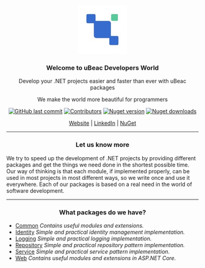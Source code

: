 <div align="center">
  
  <!-- Header | Start -->
  <img src="./ubeac-logo.jpg" title="uBeac Logo">
  <h3>Welcome to uBeac Developers World</h3>
  <p>Develop your .NET projects easier and faster than ever with uBeac packages</p>
  <p>We make the world more beautiful for programmers</p>
  
  [![GitHub last commit](https://img.shields.io/github/last-commit/ubeac/ubeac-api?color=594ae2&style=flat-square&logo=github)](https://github.com/ubeac/ubeac-api)
  [![Contributors](https://img.shields.io/github/contributors/ubeac/ubeac-api?color=594ae2&style=flat-square&logo=github)](https://github.com/ubeac/ubeac-api/graphs/contributors)
  [![Nuget version](https://img.shields.io/nuget/v/uBeac.Common?color=ff4081&label=nuget%20version&logo=nuget&style=flat-square)](https://www.nuget.org/packages/uBeac.Common/)
  [![Nuget downloads](https://img.shields.io/nuget/dt/uBeac.Common?color=ff4081&label=nuget%20downloads&logo=nuget&style=flat-square)](https://www.nuget.org/packages/uBeac.Common/)
  
  [Website](https://www.ubeac.io) | [LinkedIn](https://www.linkedin.com/company/ubeac) | [NuGet](https://www.nuget.org/profiles/ubeac.io)
  
  <hr>
  <!-- Header | End -->
  
  <!-- About us | Start -->
  <h3>Let us know more</h3>
  <div align="left">
    We try to speed up the development of .NET projects by providing different packages and get the things we need done in the shortest possible time.
    Our way of thinking is that each module, if implemented properly, can be used in most projects in most different ways, so we write once and use it everywhere.
    Each of our packages is based on a real need in the world of software development.
  </div>
  <hr>
  <!-- About us | End --
  
  <!-- Packages | Start -->
  <h3>What packages do we have?</h3>
  <div align="left">    
    
   - [Common](/src/Common)
    *Contains useful modules and extensions.*
   - [Identity](/src/Identity)
    *Simple and practical identity management implementation.*
   - [Logging](/src/Logging)
    *Simple and practical logging implementation.*
   - [Repository](/src/Repository)
    *Simple and practical repository pattern implementation.*
   - [Service](/src/Service)
    *Simple and practical service pattern implementation.*
   - [Web](/src/Web)
    *Contains useful modules and extensions in ASP.NET Core.*
    
  </div>
  <!-- Packages | End -->
  
</div> 
